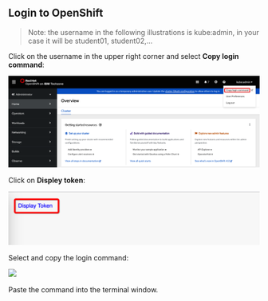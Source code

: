 ## Login to OpenShift

>Note: the username in the following illustrations is kube:admin, in your case it will be student01, student02,...

Click on the username in the upper right corner and select **Copy login command**:

<img width="850" src="../images/01-1-Copy-login-command.png">

Click on **Displey token**:

<img width="850" src="images/02-1-Display-token.png">

Select and copy the login command:

<img width="850" src="images/03-1-Copy-toke n.png">

Paste the command into the terminal window.


<!-- TODO: Login to OpenShift screenshots -->
